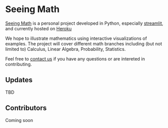 # Seeing Math

[Seeing Math](https://seeing-math.herokuapp.com/) is a personal project developed in Python, especially [streamlit](https://docs.streamlit.io/), and currently hosted on [Heroku](https://www.heroku.com/home)

We hope to illustrate mathematics using interactive visualizations of examples. The project will cover different math branches including (but not limited to) Calculus, Linear Algebra, Probability, Statistics. 

Feel free to [contact us](mailto:huijunzhao.ds@gmail.com) if you have any questions or are intereted in contributing.

## Updates
TBD

## Contributors
Coming soon